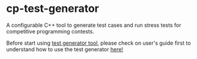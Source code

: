 # cp-test-generator
 A configurable C++ tool to generate test cases and run stress tests for competitive programming contests.
 
 Before start using [test generator tool](test_generator.cpp), please check on user's guide first to understand how to use the test generator [here!](Notes/User%20setting%20%26%20options%20documentary.md)
